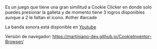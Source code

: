 Es un juego que tiene una gran similitud a Cookie Clicker en donde solo puedes presionar la galleta y de momento tiene 3 logros disponibles aunque a 2 le faltan el icono. #other  #arcade

La banda sonora está disponible en [Youtube](https://www.youtube.com/watch?v=IlvKiglAT54&list=PL0yXDD3_ncmDZ7MQGdm6XAXY6fZdoxtry)

Versión de navegador: https://martiniano-dev.github.io/CookieInventor-Browser/
